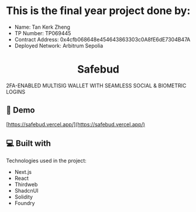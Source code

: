 # This is the final year project done by:

- Name: Tan Kerk Zheng
- TP Number: TP069445
- Contract Address: 0x4cfb068648e454643863303c0A8fE6dE7304B47A
- Deployed Network: Arbitrum Sepolia

<h1 align="center" id="title">Safebud</h1>

<p id="description">2FA-ENABLED MULTISIG WALLET WITH SEAMLESS SOCIAL &amp; BIOMETRIC LOGINS</p>

<h2>🚀 Demo</h2>

[https://safebud.vercel.app/](https://safebud.vercel.app/)

  
  
<h2>💻 Built with</h2>

Technologies used in the project:

*   Next.js
*   React
*   Thirdweb
*   ShadcnUI
*   Solidity
*   Foundry
